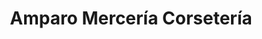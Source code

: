 ---
title: "Amparo Mercería Corsetería"
url: /vitigudino/amparo-merceria-corseteria/
shop: tienda
---